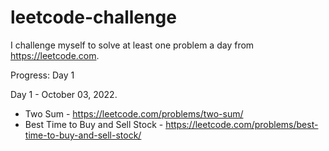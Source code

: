 # leetcode-challenge
I challenge myself to solve at least one problem a day from https://leetcode.com. 

Progress: Day 1

Day 1 - October 03, 2022. 
  - Two Sum - https://leetcode.com/problems/two-sum/
  - Best Time to Buy and Sell Stock - https://leetcode.com/problems/best-time-to-buy-and-sell-stock/
